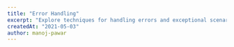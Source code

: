 ```yaml
---
title: "Error Handling"
excerpt: "Explore techniques for handling errors and exceptional scenarios in GoLang. Learn how to design robust code that gracefully manages unexpected situations."
createdAt: "2021-05-03"
author: manoj-pawar
---
```


